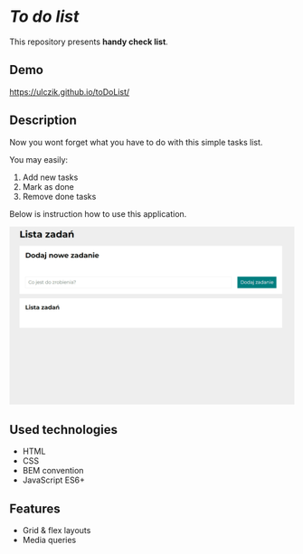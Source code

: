 # *To do list*
This repository presents **handy check list**.

## Demo
https://ulczik.github.io/toDoList/

## Description
Now you wont forget what you have to do with this simple tasks list.

You may easily:
1. Add new tasks
2. Mark as done
3. Remove done tasks

Below is instruction how to use this application.

![howToUse](images/Animation2.gif)

## Used technologies
- HTML
- CSS
- BEM convention
- JavaScript ES6+	

## Features
- Grid & flex layouts
- Media queries
